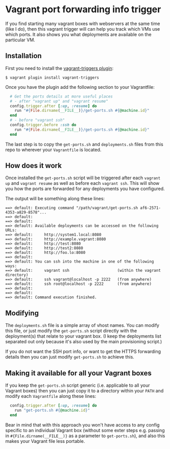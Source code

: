 Vagrant port forwarding info trigger
====================================

If you find starting many vagrant boxes with webservers at the same time (like I do), then this vagrant trigger will can help you track which VMs use which ports.
It also shows you what deployments are available on the particular VM.

Installation
------------

First you need to install the [vagrant-triggers plugin](https://github.com/emyl/vagrant-triggers):

```shell
$ vagrant plugin install vagrant-triggers
```

Once you have the plugin add the following section to your Vagrantfile:

```ruby
  # Get the ports details at more useful places
  # - after "vagrant up" and "vagrant resume"
  config.trigger.after [:up, :resume] do
    run "#{File.dirname(__FILE__)}/get-ports.sh #{@machine.id}"
  end
  # - before "vagrant ssh"
  config.trigger.before :ssh do
    run "#{File.dirname(__FILE__)}/get-ports.sh #{@machine.id}"
  end
```

The last step is to copy the `get-ports.sh` and `deployments.sh` files from this repo to wherever your `Vagrantfile` is located.


How does it work
----------------

Once installed the `get-ports.sh` script will be triggered after each `vagrant up` and `vagrant resume` as well as before each `vagrant ssh`. This will show you how the ports are forwarded for any deployments you have configured.

The output will be something along these lines:

```shell
==> default: Executing command "/path/vagrant/get-ports.sh af6-2571-4353-a829-8578"...
==> default:  
==> default:  
==> default: Available deployments can be accessed on the following URLs:
==> default:     http://system1.local:8080
==> default:     http://example.vagrant:8080
==> default:     http://test:8080
==> default:     http://test2:8080
==> default:     http://foo.lo:8080
==> default:  
==> default: You can ssh into the machine in one of the following ways:
==> default:     vagrant ssh                     (within the vagrant directory)
==> default:     ssh vagrant@localhost -p 2222   (from anywhere)
==> default:     ssh root@localhost -p 2222      (from anywhere)
==> default:  
==> default:  
==> default: Command execution finished.
```

Modifying
---------

The `deployments.sh` file is a simple array of vhost names. You can modify this file, or just modify the `get-ports.sh` script directly with the deployment(s) that relate to your vagrant box. (I keep the deployments list separated out only because it's also used by the main provisioning script.)

If you do not want the SSH port info, or want to get the HTTPS forwarding details then you can just modify `get-ports.sh` to achieve this.


Making it available for all your Vagrant boxes
----------------------------------------------

If you keep the `get-ports.sh` script generic (i.e. applicable to all your Vagrant boxes) then you can just copy it to a directory within your `PATH` and modify each `Vagrantfile` along these lines:

```ruby
  config.trigger.after [:up, :resume] do
    run "get-ports.sh #{@machine.id}"
  end
```

Bear in mind that with this approach you won't have access to any config specific to an individual Vagrant box (without some exter steps e.g. passing in `#{File.dirname(__FILE__)}` as a parameter to `get-ports.sh`), and also this makes your Vagrant file less portable.
